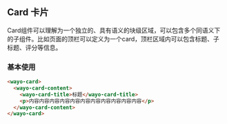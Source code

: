 ## Card 卡片

Card组件可以理解为一个独立的、具有语义的块级区域，可以包含多个同语义下的子组件。比如页面的顶栏可以定义为一个card，顶栏区域内可以包含标题、子标题、评分等信息。

### 基本使用
```html
<wayo-card>
  <wayo-card-content>
    <wayo-card-title>标题</wayo-card-title>
    <p>内容内容内容内容内容内容内容内容内容内容内容</p>
  </wayo-card-content>
</wayo-card>
```